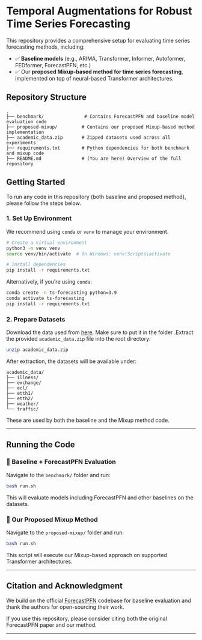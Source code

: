 # Temporal Augmentations for Robust Time Series Forecasting

This repository provides a comprehensive setup for evaluating time series forecasting methods, including:

- ✅ **Baseline models** (e.g., ARIMA, Transformer, Informer, Autoformer, FEDformer, ForecastPFN, etc.)
- ✅ Our **proposed Mixup-based method for time series forecasting**, implemented on top of neural-based Transformer architectures.

## Repository Structure

```
.
├── benchmark/               # Contains ForecastPFN and baseline model evaluation code
├── proposed-mixup/         # Contains our proposed Mixup-based method implementation
├── academic_data.zip       # Zipped datasets used across all experiments
├── requirements.txt        # Python dependencies for both benchmark and mixup code
├── README.md               # (You are here) Overview of the full repository
```

## Getting Started

To run any code in this repository (both baseline and proposed method), please follow the steps below.

### 1. Set Up Environment

We recommend using `conda` or `venv` to manage your environment.

```bash
# Create a virtual environment
python3 -m venv venv
source venv/bin/activate  # On Windows: venv\Scripts\activate

# Install dependencies
pip install -r requirements.txt
```

Alternatively, if you're using `conda`:

```bash
conda create -n ts-forecasting python=3.9
conda activate ts-forecasting
pip install -r requirements.txt
```

### 2. Prepare Datasets

Download the data used from [here](https://drive.google.com/file/d/1-QujU6oKJ6cyFdSQ8uRA8PMdOdVaZBVL/view). Make sure to put it in the folder .Extract the provided `academic_data.zip` file into the root directory:

```bash
unzip academic_data.zip
```

After extraction, the datasets will be available under:

```
academic_data/
├── illness/
├── exchange/
├── ecl/
├── etth1/
├── etth2/
├── weather/
└── traffic/
```

These are used by both the baseline and the Mixup method code.

---

## Running the Code

### 🔹 Baseline + ForecastPFN Evaluation

Navigate to the `benchmark/` folder and run:

```bash
bash run.sh
```

This will evaluate models including ForecastPFN and other baselines on the datasets.

### 🔹 Our Proposed Mixup Method

Navigate to the `proposed-mixup/` folder and run:

```bash
bash run.sh
```

This script will execute our Mixup-based approach on supported Transformer architectures.

---

## Citation and Acknowledgment

We build on the official [ForecastPFN](https://github.com/abacusai/ForecastPFN) codebase for baseline evaluation and thank the authors for open-sourcing their work.

If you use this repository, please consider citing both the original ForecastPFN paper and our method.

---

